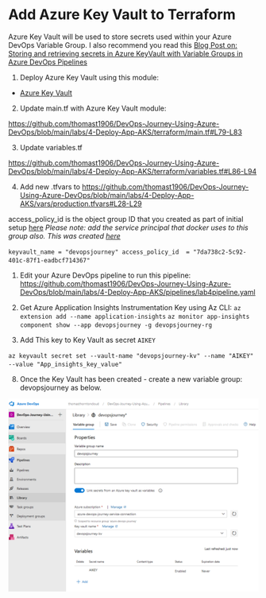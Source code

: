 # Add Azure Key Vault to Terraform

Azure Key Vault will be used to store secrets used within your Azure DevOps Variable Group. I also recommend you read this [Blog Post on: Storing and retrieving secrets in Azure KeyVault with Variable Groups in Azure DevOps Pipelines
](https://thomasthornton.cloud/2021/06/24/storing-and-retrieving-secrets-in-azure-keyvault-with-variable-groups-in-azure-devops-pipelines/)

1. Deploy Azure Key Vault using this module: 

- [Azure Key Vault](https://github.com/thomast1906/DevOps-Journey-Using-Azure-DevOps/tree/main/labs/4-Deploy-App-AKS/terraform/modules/keyvault)

2. Update main.tf with Azure Key Vault module:

https://github.com/thomast1906/DevOps-Journey-Using-Azure-DevOps/blob/main/labs/4-Deploy-App-AKS/terraform/main.tf#L79-L83


3. Update variables.tf

https://github.com/thomast1906/DevOps-Journey-Using-Azure-DevOps/blob/main/labs/4-Deploy-App-AKS/terraform/variables.tf#L86-L94

4. Add new .tfvars to https://github.com/thomast1906/DevOps-Journey-Using-Azure-DevOps/blob/main/labs/4-Deploy-App-AKS/vars/production.tfvars#L28-L29

access_policy_id is the object group ID that you created as part of initial setup [here](https://github.com/thomast1906/DevOps-Journey-Using-Azure-DevOps/blob/main/labs/1-Initial-Setup/3-Create-Azure-AD-AKS-Admins.md) *Please note: add the service principal that docker uses to this group also. This was created [here](https://github.com/thomast1906/DevOps-Journey-Using-Azure-DevOps/blob/main/labs/3-Deploy-App-to-ACR/1-Deploy-App-to-ACR.md)*

`keyvault_name = "devopsjourney"
access_policy_id  = "7da738c2-5c92-401c-87f1-eadbcf714367"`

1. Edit your Azure DevOps pipeline to run this pipeline: https://github.com/thomast1906/DevOps-Journey-Using-Azure-DevOps/blob/main/labs/4-Deploy-App-AKS/pipelines/lab4pipeline.yaml 

2. Get Azure Application Insights Instrumentation Key using Az CLI:
`az extension add --name application-insights`
`az monitor app-insights component show --app devopsjourney -g devopsjourney-rg`

7. Add This key to Key Vault as secret `AIKEY`

`az keyvault secret set --vault-name "devopsjourney-kv" --name "AIKEY" --value "App_insights_key_value"`

8. Once the Key Vault has been created - create a new variable group: devopsjourney as below.

![](images/deploy-app-aks-3.png)